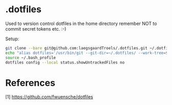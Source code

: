 # .dotfiles

Used to version control dotfiles in the home directory remember NOT to commit secret tokens etc. :-)

Setup:

```bash
git clone --bare git@github.com:laegsgaardTroels/.dotfiles.git ~/.dotfiles
echo "alias dotfiles='/usr/bin/git --git-dir=~/.dotfiles/ --work-tree=$HOME'" >> ~/.bash_profile
source ~/.bash_profile
dotfiles config --local status.showUntrackedFiles no
```

# References

  [1] https://github.com/fwuensche/dotfiles
